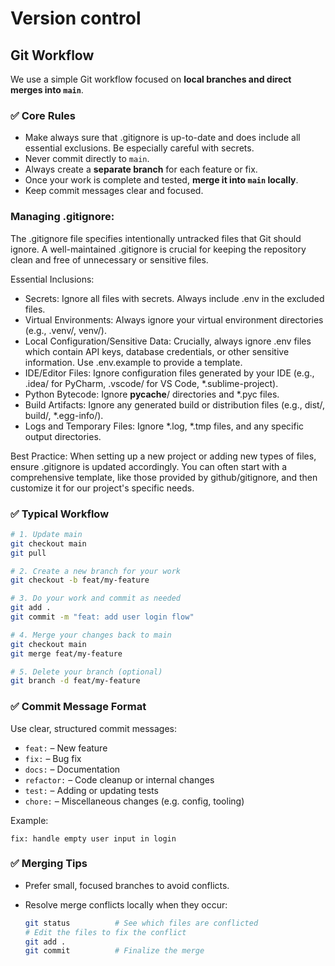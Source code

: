# Version control

## Git Workflow

We use a simple Git workflow focused on **local branches and direct merges into `main`**.

### ✅ Core Rules

* Make always sure that .gitignore is up-to-date and does include all essential exclusions. Be especially careful with secrets.
* Never commit directly to `main`.
* Always create a **separate branch** for each feature or fix.
* Once your work is complete and tested, **merge it into `main` locally**.
* Keep commit messages clear and focused.

### Managing .gitignore:

The .gitignore file specifies intentionally untracked files that Git should ignore. A well-maintained .gitignore is crucial for keeping the repository clean and free of unnecessary or sensitive files.

Essential Inclusions:

- Secrets: Ignore all files with secrets. Always include .env in the excluded files.
- Virtual Environments: Always ignore your virtual environment directories (e.g., .venv/, venv/).
- Local Configuration/Sensitive Data: Crucially, always ignore .env files which contain API keys, database credentials, or other sensitive information. Use .env.example to provide a template.
- IDE/Editor Files: Ignore configuration files generated by your IDE (e.g., .idea/ for PyCharm, .vscode/ for VS Code, *.sublime-project).
- Python Bytecode: Ignore __pycache__/ directories and *.pyc files.
- Build Artifacts: Ignore any generated build or distribution files (e.g., dist/, build/, *.egg-info/).
- Logs and Temporary Files: Ignore *.log, *.tmp files, and any specific output directories.

Best Practice: When setting up a new project or adding new types of files, ensure .gitignore is updated accordingly. You can often start with a comprehensive template, like those provided by github/gitignore, and then customize it for our project's specific needs.

### ✅ Typical Workflow

```bash
# 1. Update main
git checkout main
git pull

# 2. Create a new branch for your work
git checkout -b feat/my-feature

# 3. Do your work and commit as needed
git add .
git commit -m "feat: add user login flow"

# 4. Merge your changes back to main
git checkout main
git merge feat/my-feature

# 5. Delete your branch (optional)
git branch -d feat/my-feature
```

### ✅ Commit Message Format

Use clear, structured commit messages:

* `feat:` – New feature
* `fix:` – Bug fix
* `docs:` – Documentation
* `refactor:` – Code cleanup or internal changes
* `test:` – Adding or updating tests
* `chore:` – Miscellaneous changes (e.g. config, tooling)

Example:

```
fix: handle empty user input in login
```

### ✅ Merging Tips

* Prefer small, focused branches to avoid conflicts.
* Resolve merge conflicts locally when they occur:

  ```bash
  git status          # See which files are conflicted
  # Edit the files to fix the conflict
  git add .
  git commit          # Finalize the merge
  ```

